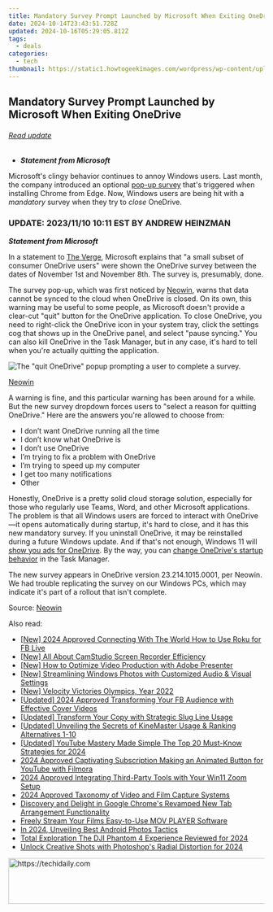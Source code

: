 ```yaml
---
title: Mandatory Survey Prompt Launched by Microsoft When Exiting OneDrive
date: 2024-10-14T23:43:51.728Z
updated: 2024-10-16T05:29:05.812Z
tags:
  - deals
categories:
  - tech
thumbnail: https://static1.howtogeekimages.com/wordpress/wp-content/uploads/2023/08/microsoft-onedrive-logo-2.jpg
---
```


## Mandatory Survey Prompt Launched by Microsoft When Exiting OneDrive

###### [Read update](https://screen-video-capture.techidaily.com/updated-2024-approved-capturing-the-heart-of-sims-4-games/) 

* **_Statement from Microsoft_**

 Microsoft's clingy behavior continues to annoy Windows users. Last month, the company introduced an optional [pop-up survey](https://article-files.techidaily.com/2024-approved-the-ultimate-guide-for-implementing-look-up-tables-in-creative-suite/) that's triggered when installing Chrome from Edge. Now, Windows users are being hit with a _mandatory_ survey when they try to _close_ OneDrive.

###  UPDATE: 2023/11/10 10:11 EST BY ANDREW HEINZMAN

**_Statement from Microsoft_** 

 In a statement to [The Verge](https://www.theverge.com/2023/11/8/23952878/microsoft-onedrive-windows-close-app-notification), Microsoft explains that "a small subset of consumer OneDrive users" were shown the OneDrive survey between the dates of November 1st and November 8th. The survey is, presumably, done.

 The survey pop-up, which was first noticed by [Neowin](https://www.neowin.net/news/microsoft-wont-let-you-close-onedrive-in-windows-without-you-explaining-it-first/), warns that data cannot be synced to the cloud when OneDrive is closed. On its own, this warning may be useful to some people, as Microsoft doesn't provide a clear-cut "quit" button for the OneDrive application. To close OneDrive, you need to right-click the OneDrive icon in your system tray, click the settings cog that shows up in the OneDrive panel, and select "pause syncing." You can also kill OneDrive in the Task Manager, but in any case, it's hard to tell when you're actually quitting the application.

![The "quit OneDrive" popup prompting a user to complete a survey.](https://static1.howtogeekimages.com/wordpress/wp-content/uploads/2023/11/11-1.png) 

[Neowin](https://www.neowin.net/news/microsoft-wont-let-you-close-onedrive-in-windows-without-you-explaining-it-first/)

 A warning is fine, and this particular warning has been around for a while. But the new survey dropdown forces users to "select a reason for quitting OneDrive." Here are the answers you're allowed to choose from:

* I don’t want OneDrive running all the time
* I don’t know what OneDrive is
* I don’t use OneDrive
* I’m trying to fix a problem with OneDrive
* I’m trying to speed up my computer
* I get too many notifications
* Other

 Honestly, OneDrive is a pretty solid cloud storage solution, especially for those who regularly use Teams, Word, and other Microsoft applications. The problem is that all Windows users are forced to interact with OneDrive—it opens automatically during startup, it's hard to close, and it has this new mandatory survey. If you uninstall OneDrive, it may be reinstalled during a future Windows update. And if that's not enough, Windows 11 will [show you ads for OneDrive](https://gizmodo.com/microsoft-windows-11-ads-start-menu-365-onedrive-badgin-1850343412). By the way, you can [change OneDrive's startup behavior](https://tech-recovery.techidaily.com/get-clarity-back-in-photos-how-to-repair-iphone-camera-focusing-problems/) in the Task Manager.

 The new survey appears in OneDrive version 23.214.1015.0001, per Neowin. We had trouble replicating the survey on our Windows PCs, which may indicate it's part of a rollout that isn't complete.

 Source: [Neowin](https://www.neowin.net/news/microsoft-wont-let-you-close-onedrive-in-windows-without-you-explaining-it-first/)

<ins class="adsbygoogle"
     style="display:block"
     data-ad-format="autorelaxed"
     data-ad-client="ca-pub-7571918770474297"
     data-ad-slot="1223367746"></ins>

<ins class="adsbygoogle"
     style="display:block"
     data-ad-client="ca-pub-7571918770474297"
     data-ad-slot="8358498916"
     data-ad-format="auto"
     data-full-width-responsive="true"></ins>

<span class="atpl-alsoreadstyle">Also read:</span>
<div><ul>
<li><a href="https://facebook-video-recording.techidaily.com/new-2024-approved-connecting-with-the-world-how-to-use-roku-for-fb-live/"><u>[New] 2024 Approved Connecting With The World How to Use Roku for FB Live</u></a></li>
<li><a href="https://screen-recording.techidaily.com/new-all-about-camstudio-screen-recorder-efficiency/"><u>[New] All About CamStudio Screen Recorder Efficiency</u></a></li>
<li><a href="https://on-screen-recording.techidaily.com/new-how-to-optimize-video-production-with-adobe-presenter/"><u>[New] How to Optimize Video Production with Adobe Presenter</u></a></li>
<li><a href="https://some-skills.techidaily.com/new-streamlining-windows-photos-with-customized-audio-and-visual-settings/"><u>[New] Streamlining Windows Photos with Customized Audio & Visual Settings</u></a></li>
<li><a href="https://some-skills.techidaily.com/new-velocity-victories-olympics-year-2022/"><u>[New] Velocity Victories Olympics, Year 2022</u></a></li>
<li><a href="https://facebook-video-recording.techidaily.com/updated-2024-approved-transforming-your-fb-audience-with-effective-cover-videos/"><u>[Updated] 2024 Approved Transforming Your FB Audience with Effective Cover Videos</u></a></li>
<li><a href="https://some-skills.techidaily.com/updated-transform-your-copy-with-strategic-slug-line-usage/"><u>[Updated] Transform Your Copy with Strategic Slug Line Usage</u></a></li>
<li><a href="https://some-skills.techidaily.com/updated-unveiling-the-secrets-of-kinemaster-usage-and-ranking-alternatives-1-10/"><u>[Updated] Unveiling the Secrets of KineMaster Usage & Ranking Alternatives 1-10</u></a></li>
<li><a href="https://youtube-blog.techidaily.com/ed-youtube-mastery-made-simple-the-top-20-must-know-strategies-for-2024/"><u>[Updated] YouTube Mastery Made Simple The Top 20 Must-Know Strategies for 2024</u></a></li>
<li><a href="https://youtube-lab.techidaily.com/approved-captivating-subscription-making-an-animated-button-for-youtube-with-filmora/"><u>2024 Approved Captivating Subscription Making an Animated Button for YouTube with Filmora</u></a></li>
<li><a href="https://fox-links.techidaily.com/2024-approved-integrating-third-party-tools-with-your-win11-zoom-setup/"><u>2024 Approved Integrating Third-Party Tools with Your Win11 Zoom Setup</u></a></li>
<li><a href="https://some-skills.techidaily.com/2024-approved-taxonomy-of-video-and-film-capture-systems/"><u>2024 Approved Taxonomy of Video and Film Capture Systems</u></a></li>
<li><a href="https://eaxpv-info.techidaily.com/discovery-and-delight-in-google-chromes-revamped-new-tab-arrangement-functionality/"><u>Discovery and Delight in Google Chrome's Revamped New Tab Arrangement Functionality</u></a></li>
<li><a href="https://extra-resources.techidaily.com/freely-stream-your-films-easy-to-use-mov-player-software/"><u>Freely Stream Your Films Easy-to-Use MOV PLAYER Software</u></a></li>
<li><a href="https://some-skills.techidaily.com/in-2024-unveiling-best-android-photos-tactics/"><u>In 2024, Unveiling Best Android Photos Tactics</u></a></li>
<li><a href="https://some-skills.techidaily.com/total-exploration-the-dji-phantom-4-experience-reviewed-for-2024/"><u>Total Exploration The DJI Phantom 4 Experience Reviewed for 2024</u></a></li>
<li><a href="https://some-skills.techidaily.com/unlock-creative-shots-with-photoshops-radial-distortion-for-2024/"><u>Unlock Creative Shots with Photoshop's Radial Distortion for 2024</u></a></li>
</ul></div>

<!-- affiliate ads begin -->
<a href="https://appsumo.8odi.net/c/5597632/2075482/7443" target="_top" id="2075482">
  <img src="//a.impactradius-go.com/display-ad/7443-2075482" border="0" alt="https://techidaily.com" width="728" height="90"/>
</a>
<img height="0" width="0" src="https://appsumo.8odi.net/i/5597632/2075482/7443" style="position:absolute;visibility:hidden;" border="0" />
<!-- affiliate ads end -->

